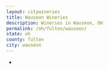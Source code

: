 ```yaml
---
layout: citywineries
title: Wauseon Wineries
description: Wineries in Wauseon, OH
permalink: /oh/fulton/wauseon/
state: oh
county: fulton
city: wauseon
---
```

-

